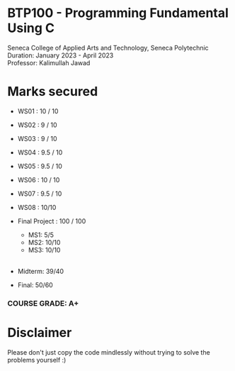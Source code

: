 # BTP100 - Programming Fundamental Using C
Seneca College of Applied Arts and Technology, Seneca Polytechnic <br />
Duration: January 2023 - April 2023 <br />
Professor: Kalimullah Jawad <br />

# Marks secured
- WS01 : 10 / 10 <br>
- WS02 : 9 / 10 <br>
- WS03 : 9 / 10 <br>
- WS04 : 9.5 / 10 <br>
- WS05 : 9.5 / 10 <br>
- WS06 : 10 / 10 <br>
- WS07 : 9.5 / 10 <br>
- WS08 : 10/10 <br>
- Final Project : 100 / 100 <br>
  - MS1: 5/5 <br>
  - MS2: 10/10 <br>
  - MS3: 10/10 <br /><br>
 
 - Midterm: 39/40<br>
 - Final: 50/60<br>


### COURSE GRADE: A+

# Disclaimer
Please don't just copy the code mindlessly without trying to solve the problems yourself :)
